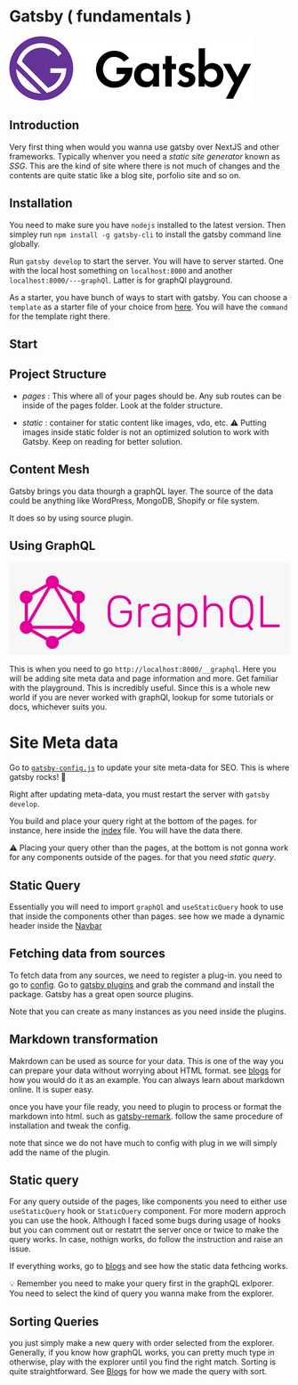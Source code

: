 # Gatsby ( fundamentals )

![Gatsbyimage](/static/Gatsby%20logo.png)

## Introduction

Very first thing when would you wanna use gatsby over NextJS and other frameworks. Typically whenver you need a _static site generator_ known as _SSG_. This are the kind of site where there is not much of changes and the contents are quite static like a blog site, porfolio site and so on.

## Installation

You need to make sure you have `nodejs` installed to the latest version. Then simpley run `npm install -g gatsby-cli` to install the gatsby command line globally.

Run `gatsby develop` to start the server. You will have to server started. One with the local host something on `localhost:8000` and another `localhost:8000/---graphQl`. Latter is for graphQl playground.

As a starter, you have bunch of ways to start with gatsby. You can choose a `template` as a starter file of your choice from [here](https://www.gatsbyjs.com/starters/). You will have the `command` for the template right there.

## Start

## Project Structure

- _pages_ : This where all of your pages should be. Any sub routes can be inside of the pages folder. Look at the folder structure.

- _static_ : container for static content like images, vdo, etc.
  ⚠️ Putting images inside static folder is not an optimized solution to work with Gatsby. Keep on reading for better solution.

## Content Mesh

Gatsby brings you data thourgh a graphQL layer. The source of the data could be anything like WordPress, MongoDB, Shopify or file system.

It does so by using source plugin.

## Using GraphQL

![graphQlLogo](static/gqlogo.png)

This is when you need to go `http://localhost:8000/__graphql`. Here you will be adding site meta data and page information and more. Get familiar with the playground. This is incredibly useful. Since this is a whole new world if you are never worked with graphQl, lookup for some tutorials or docs, whichever suits you.

# Site Meta data

Go to [`gatsby-config.js`](gatsby-config.js) to update your site meta-data for SEO. This is where gatsby rocks! 🤘

Right after updating meta-data, you must restart the server with `gatsby develop`.

You build and place your query right at the bottom of the pages. for instance, here inside the [index](src/pages/index.js) file. You will have the data there.

⚠️ Placing your query other than the pages, at the bottom is not gonna work for any components outside of the pages. for that you need _static query_.

## Static Query

Essentially you will need to import `graphQl` and `useStaticQuery` hook to use that inside the components other than pages. see how we made a dynamic header inside the [Navbar](src/components/NavBar.js)

## Fetching data from sources

To fetch data from any sources, we need to register a plug-in.
you need to go to [config](gatsby-config.js). Go to [gatsby plugins](https://www.gatsbyjs.com/plugins/gatsby-source-filesystem) and grab the command and install the package. Gatsby has a great open source plugins.

Note that you can create as many instances as you need inside the plugins.

## Markdown transformation

Makrdown can be used as source for your data.
This is one of the way you can prepare your data without worrying about HTML format. see [blogs](src/blogs/blogs.md) for how you would do it as an example. You can always learn about markdown online. It is super easy.

once you have your file ready, you need to plugin to process or format the markdown into html. such as [gatsby-remark](https://www.gatsbyjs.com/plugins/gatsby-transformer-remark/). follow the same procedure of installation and tweak the config.

note that since we do not have much to config with plug in we will simply add the name of the plugin.

## Static query

For any query outside of the pages, like components you need to either use `useStaticQuery` hook or `StaticQuery` component. For more modern approch you can use the hook. Although I faced some bugs during usage of hooks but you can comment out or restatrt the server once or twice to make the query works. In case, nothign works, do follow the instruction and raise an issue.

If everything works, go to [blogs](src/pages/blogs.js) and see how the static data fethcing works.

💡 Remember you need to make your query first in the graphQL exlporer. You need to select the kind of query you wanna make from the explorer.

## Sorting Queries

you just simply make a new query with order selected from the explorer. Generally, if you know how graphQL works, you can pretty much type in otherwise, play with the explorer until you find the right match. Sorting is quite straightforward. See [Blogs](src/pages/blogs.js) for how we made the query with sort.
